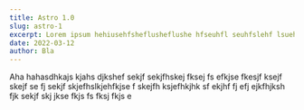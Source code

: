 ```yaml
---
title: Astro 1.0
slug: astro-1
excerpt: Lorem ipsum hehiusehfsheflusheflushe hfseuhfl seuhfslehf lsuehf suehflseuhf sehflseuhfuehf  fuehfuehf f efhef u feu fue u efh euf eufh 
date: 2022-03-12
author: Bla
---
```


Aha hahasdhkajs kjahs djkshef sekjf sekjfhskej fksej fs efkjse fkesjf ksejf skejf se fj sekjf skjefhslkjehfkjse f skejfh ksjefhkjhk sf ekjhf fj efj ejkfhjksh fjk sekjf skj jkse fkjs  fs fksj fkjs e